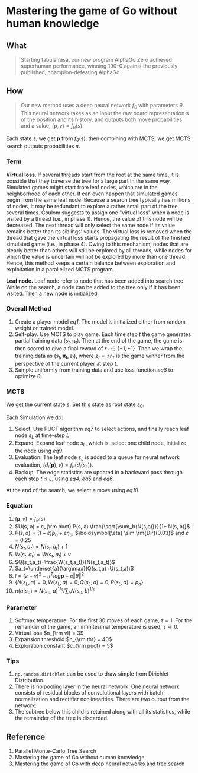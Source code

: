 # Mastering the game of Go without human knowledge

## What

>   Starting tabula rasa, our new program AlphaGo Zero achieved superhuman performance, winning 100–0 against the previously published, champion-defeating AlphaGo.

## How

>   Our new method uses a deep neural network $f_{\theta}$ with parameters $\theta$. This neural network takes as an input the raw board representation s of the position and its history, and outputs both move probabilities and a value, $(\boldsymbol{p}, v)= f_{\theta}(s)$.

Each state $s$, we get $\boldsymbol{p}$ from $f_{\theta}(s)$, then combining with MCTS, we get MCTS search outputs probabilities $\pi$.

### Term

**Virtual loss**. If several threads start from the root at the same time, it is possible that they traverse the tree for a large part in the same way. Simulated games might start from leaf nodes, which are in the neighborhood of each other. It can even happen that simulated games begin from the same leaf node. Because a search tree typically has millions of nodes, it may be redundant to explore a rather small part of the tree several times. Coulom suggests to assign one "virtual loss" when a node is visited by a thread (i.e., in phase 1). Hence, the value of this node will be decreased. The next thread will only select the same node if its value remains better than its siblings’ values. The virtual loss is removed when the thread that gave the virtual loss starts propagating the result of the finished simulated game (i.e., in phase 4). Owing to this mechanism, nodes that are clearly better than others will still be explored by all threads, while nodes for which the value is uncertain will not be explored by more than one thread. Hence, this method keeps a certain balance between exploration and exploitation in a parallelized MCTS program.



**Leaf node.** Leaf node refer to node that has been added into search tree. While on the search, a node can be added to the tree only if it has been visited. Then a new node is initialized.

### Overall Method

1.  Create a player model *eq1*. The model is initialized either from random weight or trained model.
2.  Self-play. Use MCTS to play game. Each time step $t$ the game generates partial training data $(s_t, \boldsymbol{\pi_t})$. Then at the end of the game, the game is then scored to give a final reward of $r_T \in \{-1,+1\}$. Then we wrap the training data as $(s_t, \boldsymbol{\pi_t}, z_t)$, where $z_t = \pm r_T$ is the game winner from the perspective of the current player at step $t$.
3.  Sample uniformly from training data and use loss function *eq8* to optimize $\theta$.

### MCTS

We get the current state $s$. Set this state as root state $s_0$.

Each Simulation we do:

1.  Select. Use PUCT algorithm *eq7* to select actions, and finally reach leaf node $s_L$ at time-step $L$.
2.  Expand. Expand leaf node $s_L$, which is, select one child node, initialize the node using *eq9*.
3.  Evaluation. The leaf node $s_L$ is added to a queue for neural network evaluation, $(d_i(\boldsymbol{p}), v)= f_{\theta}(d_i(s_L))$.
4.  Backup. The edge statistics are updated in a backward pass through each step $t \leq L$, using *eq4*, *eq5* and *eq6*.


At the end of the search, we select a move using *eq10*.

### Equation

1.  $(\boldsymbol{p}, v)= f_{\theta}(s)$
2.  $U(s, a) = c_{\rm puct} P(s, a) \frac{\sqrt{\sum_b{N(s,b)}}}{1+ N(s, a)}$
3.  $P(s,a)=(1-\varepsilon)p_a+\varepsilon\eta_a$, $\boldsymbol{\eta} \sim \rm{Dir}(0.03)$ and $\varepsilon=0.25$
4.  $N(s_t, a_t)=N(s_t, a_t)+1$
5.  $W(s_t, a_t) = W(s_t, a_t) + v$
6.  $Q(s_t,a_t)=\frac{W(s_t,a_t)}{N(s_t,a_t)}$
7.  $a_t=\underset{a}{\arg\max}(Q(s_t,a)+U(s_t,a))$
8.  $l=(z-v)^2- \pi^T log\boldsymbol{p} + c\Vert\theta\Vert^2$ 
9.  $\{N(s_L,a)=0, W(s_L,a)=0,Q(s_L,a)=0,P(s_L,a)=p_a\}$
10.  $\pi(a|s_0)=N(s_0,a)^{1/\tau}/\sum_b N(s_0,b)^{1/\tau}$

### Parameter

1.  Softmax temperature. For the first 30 moves of each game, $\tau = 1$. For the remainder of the game, an infinitesimal temperature is used, $\tau \to 0$.
2.  Virtual loss $n_{\rm vl} = 3$
3.  Expansion threshold $n_{\rm thr} = 40$
4.  Exploration constant $c_{\rm puct} = 5$

### Tips

1.  `np.random.dirichlet` can be used to draw simple from Dirichlet Distribution.
2.  There is no pooling layer in the neural network. One neural network consists of residual blocks of convolutional layers with batch normalization and rectifier nonlinearities. There are two output from the network.
3.  The subtree below this child is retained along with all its statistics, while the remainder of the tree is discarded. 

## Reference

1.  Parallel Monte-Carlo Tree Search
2.  Mastering the game of Go without human knowledge 
3.  Mastering the game of Go with deep neural networks and tree search

